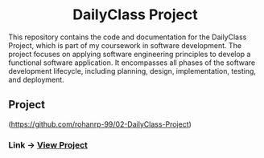 <div align="center">
    <h1>DailyClass Project </h1>
</div>

This repository contains the code and documentation for the DailyClass Project, which is part of my coursework in software development. The project focuses on applying software engineering principles to develop a functional software application. It encompasses all phases of the software development lifecycle, including planning, design, implementation, testing, and deployment.

## Project

(https://github.com/rohanrp-99/02-DailyClass-Project)
### Link -> **[View Project ](https://github.com/rohanrp-99/02-DailyClass-Project/blob/master/Index.html)**
